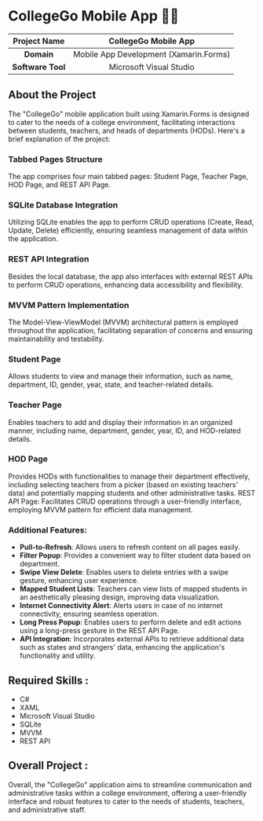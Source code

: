 # CollegeGo Mobile App 🚀🚀

| **Project Name** | CollegeGo Mobile App |
|:----------------:|:---------------------:|
| **Domain**       | Mobile App Development (Xamarin.Forms) |
| **Software Tool**| Microsoft Visual Studio |

## About the Project

The "CollegeGo" mobile application built using Xamarin.Forms is designed to cater to the needs of a college environment, facilitating interactions between students, teachers, and heads of departments (HODs). Here's a brief explanation of the project:

### Tabbed Pages Structure
The app comprises four main tabbed pages: Student Page, Teacher Page, HOD Page, and REST API Page.

### SQLite Database Integration 
Utilizing SQLite enables the app to perform CRUD operations (Create, Read, Update, Delete) efficiently, ensuring seamless management of data within the application.

### REST API Integration 
Besides the local database, the app also interfaces with external REST APIs to perform CRUD operations, enhancing data accessibility and flexibility.

### MVVM Pattern Implementation
The Model-View-ViewModel (MVVM) architectural pattern is employed throughout the application, facilitating separation of concerns and ensuring maintainability and testability.

### Student Page 
Allows students to view and manage their information, such as name, department, ID, gender, year, state, and teacher-related details.

### Teacher Page
Enables teachers to add and display their information in an organized manner, including name, department, gender, year, ID, and HOD-related details.

### HOD Page
Provides HODs with functionalities to manage their department effectively, including selecting teachers from a picker (based on existing teachers' data) and potentially mapping students and other administrative tasks.
REST API Page: Facilitates CRUD operations through a user-friendly interface, employing MVVM pattern for efficient data management.

### Additional Features:

- **Pull-to-Refresh**: Allows users to refresh content on all pages easily.
- **Filter Popup**: Provides a convenient way to filter student data based on department.
- **Swipe View Delete**: Enables users to delete entries with a swipe gesture, enhancing user experience.
- **Mapped Student Lists**: Teachers can view lists of mapped students in an aesthetically pleasing design, improving data visualization.
- **Internet Connectivity Alert**: Alerts users in case of no internet connectivity, ensuring seamless operation.
- **Long Press Popup**: Enables users to perform delete and edit actions using a long-press gesture in the REST API Page.
- **API Integration**: Incorporates external APIs to retrieve additional data such as states and strangers' data, enhancing the application's functionality and utility.

## Required Skills :

- C#
- XAML
- Microsoft Visual Studio
- SQLite
- MVVM
- REST API

## Overall Project  :
Overall, the "CollegeGo" application aims to streamline communication and administrative tasks within a college environment, offering a user-friendly interface and robust features to cater to the needs of students, teachers, and administrative staff.
